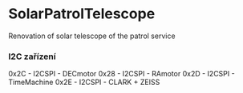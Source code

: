 # SolarPatrolTelescope
Renovation of solar telescope of the patrol service


### I2C zařízení

0x2C - I2CSPI - DECmotor
0x28 - I2CSPI - RAmotor
0x2D - I2CSPI - TimeMachine
0x2E - I2CSPI - CLARK + ZEISS